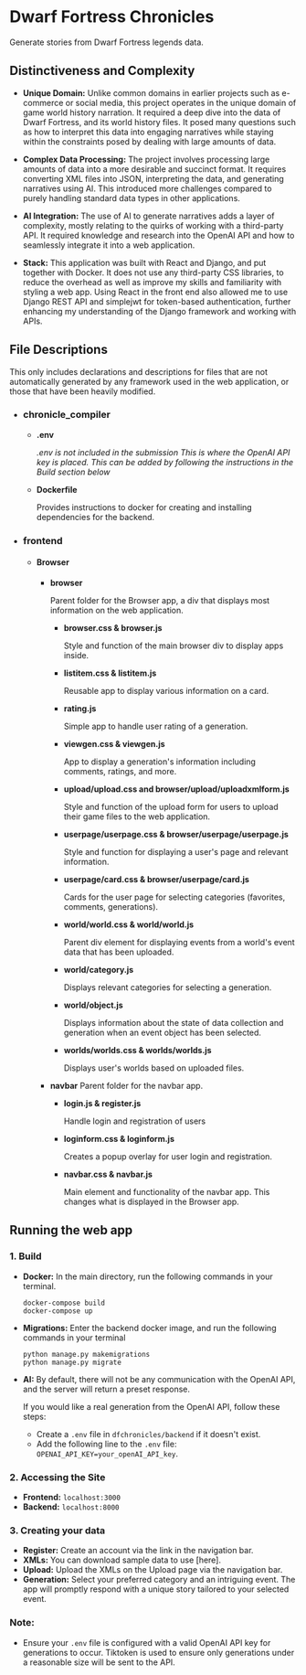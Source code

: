 # Dwarf Fortress Chronicles

Generate stories from Dwarf Fortress legends data.

## Distinctiveness and Complexity

- **Unique Domain:** Unlike common domains in earlier projects such as e-commerce or social media, this project operates in the unique domain of game world history narration. It required a deep dive into the data of Dwarf Fortress, and its world history files. It posed many questions such as how to interpret this data into engaging narratives while staying within the constraints posed by dealing with large amounts of data.

- **Complex Data Processing:** The project involves processing large amounts of data into a more desirable and succinct format. It requires converting XML files into JSON, interpreting the data, and generating narratives using AI. This introduced more challenges compared to purely handling standard data types in other applications.

- **AI Integration:** The use of AI to generate narratives adds a layer of complexity, mostly relating to the quirks of working with a third-party API. It required knowledge and research into the OpenAI API and how to seamlessly integrate it into a web application.

- **Stack:** This application was built with React and Django, and put together with Docker. It does not use any third-party CSS libraries, to reduce the overhead as well as improve my skills and familiarity with styling a web app. Using React in the front end also allowed me to use Django REST API and simplejwt for token-based authentication, further enhancing my understanding of the Django framework and working with APIs.

## File Descriptions

This only includes declarations and descriptions for files that are not automatically generated by any framework used in the web application, or those that have been heavily modified.

- ### **chronicle_compiler**

  - **.env**

    _.env is not included in the submission_
    _This is where the OpenAI API key is placed. This can be added by following the instructions in the Build section below_

  - **Dockerfile**

    Provides instructions to docker for creating and installing dependencies for the backend.

- ### **frontend**

  - #### Browser

    - **browser**

      Parent folder for the Browser app, a div that displays most information on the web application.

      - **browser.css & browser.js**

        Style and function of the main browser div to display apps inside.

      - **listitem.css & listitem.js**

        Reusable app to display various information on a card.

      - **rating.js**

        Simple app to handle user rating of a generation.

      - **viewgen.css & viewgen.js**

        App to display a generation's information including comments, ratings, and more.

      - **upload/upload.css and browser/upload/uploadxmlform.js**

        Style and function of the upload form for users to upload their game files to the web application.

      - **userpage/userpage.css & browser/userpage/userpage.js**

        Style and function for displaying a user's page and relevant information.

      - **userpage/card.css & browser/userpage/card.js**

        Cards for the user page for selecting categories (favorites, comments, generations).

      - **world/world.css & world/world.js**

        Parent div element for displaying events from a world's event data that has been uploaded.

      - **world/category.js**

        Displays relevant categories for selecting a generation.

      - **world/object.js**

        Displays information about the state of data collection and generation when an event object has been selected.

      - **worlds/worlds.css & worlds/worlds.js**

        Displays user's worlds based on uploaded files.

    - **navbar**
      Parent folder for the navbar app.

      - **login.js & register.js**

        Handle login and registration of users

      - **loginform.css & loginform.js**

        Creates a popup overlay for user login and registration.

      - **navbar.css & navbar.js**

        Main element and functionality of the navbar app. This changes what is displayed in the Browser app.

## Running the web app

### 1. **Build**

- **Docker:** In the main directory, run the following commands in your terminal.

  ```
  docker-compose build
  docker-compose up
  ```

- **Migrations:** Enter the backend docker image, and run the following commands in your terminal

  ```
  python manage.py makemigrations
  python manage.py migrate
  ```

- **AI:** By default, there will not be any communication with the OpenAI API, and the server will return a preset response.

  If you would like a real generation from the OpenAI API, follow these steps:

  - Create a `.env` file in `dfchronicles/backend` if it doesn't exist.
  - Add the following line to the `.env` file: `OPENAI_API_KEY=your_openAI_API_key`.

### 2. **Accessing the Site**

- **Frontend:** `localhost:3000`
- **Backend:** `localhost:8000`

### 3. **Creating your data**

- **Register:** Create an account via the link in the navigation bar.
- **XMLs:** You can download sample data to use [here].
- **Upload:** Upload the XMLs on the Upload page via the navigation bar.
- **Generation:** Select your preferred category and an intriguing event. The app will promptly respond with a unique story tailored to your selected event.

### Note:

- Ensure your `.env` file is configured with a valid OpenAI API key for generations to occur. Tiktoken is used to ensure only generations under a reasonable size will be sent to the API.
